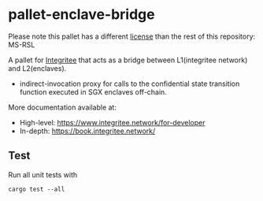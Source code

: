 # pallet-enclave-bridge

Please note this pallet has a different [license](./LICENSE) than the rest of this repository: MS-RSL

A pallet for [Integritee](https://integritee.network) that acts as a bridge between L1(integritee network) and L2(enclaves). 
* indirect-invocation proxy for calls to the confidential state transition function executed in SGX enclaves off-chain.

More documentation available at:
* High-level: https://www.integritee.network/for-developer
* In-depth: https://book.integritee.network/

## Test

Run all unit tests with 

```
cargo test --all
```

